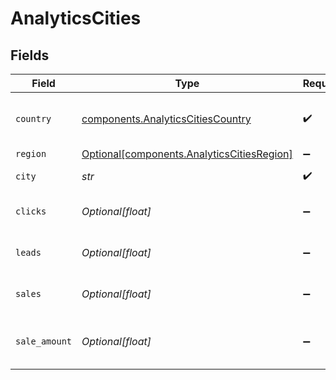 # AnalyticsCities


## Fields

| Field                                                                                          | Type                                                                                           | Required                                                                                       | Description                                                                                    |
| ---------------------------------------------------------------------------------------------- | ---------------------------------------------------------------------------------------------- | ---------------------------------------------------------------------------------------------- | ---------------------------------------------------------------------------------------------- |
| `country`                                                                                      | [components.AnalyticsCitiesCountry](../../models/components/analyticscitiescountry.md)         | :heavy_check_mark:                                                                             | The 2-letter country code of the city: https://d.to/geo                                        |
| `region`                                                                                       | [Optional[components.AnalyticsCitiesRegion]](../../models/components/analyticscitiesregion.md) | :heavy_minus_sign:                                                                             | N/A                                                                                            |
| `city`                                                                                         | *str*                                                                                          | :heavy_check_mark:                                                                             | The name of the city                                                                           |
| `clicks`                                                                                       | *Optional[float]*                                                                              | :heavy_minus_sign:                                                                             | The number of clicks from this city                                                            |
| `leads`                                                                                        | *Optional[float]*                                                                              | :heavy_minus_sign:                                                                             | The number of leads from this city                                                             |
| `sales`                                                                                        | *Optional[float]*                                                                              | :heavy_minus_sign:                                                                             | The number of sales from this city                                                             |
| `sale_amount`                                                                                  | *Optional[float]*                                                                              | :heavy_minus_sign:                                                                             | The total amount of sales from this city, in cents                                             |